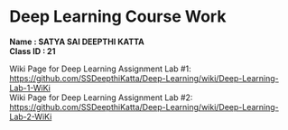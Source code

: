 # Deep Learning Course Work   
**Name : SATYA SAI DEEPTHI KATTA**  
**Class ID : 21**  

Wiki Page for Deep Learning Assignment Lab #1: 
https://github.com/SSDeepthiKatta/Deep-Learning/wiki/Deep-Learning-Lab-1-WiKi    
Wiki Page for Deep Learning Assignment Lab #2:   
https://github.com/SSDeepthiKatta/Deep-Learning/wiki/Deep-Learning-Lab-2-WiKi   

